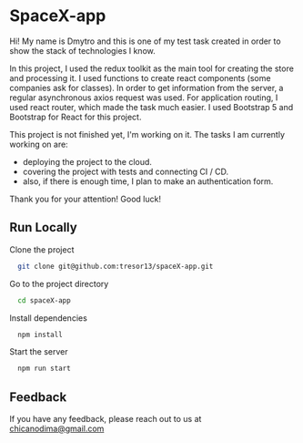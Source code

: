 # SpaceX-app

Hi! My name is Dmytro and this is one of my test task created in order to show the stack of technologies I know.

In this project, I used the redux toolkit as the main tool for creating the store and processing it. I used functions to create react components (some companies ask for classes). In order to get information from the server, a regular asynchronous axios request was used. For application routing, I used react router, which made the task much easier. I used Bootstrap 5 and Bootstrap for React for this project.

This project is not finished yet, I'm working on it. The tasks I am currently working on are:

- deploying the project to the cloud.
- covering the project with tests and connecting CI / CD.
- also, if there is enough time, I plan to make an authentication form.

Thank you for your attention! Good luck!

## Run Locally

Clone the project

```bash
  git clone git@github.com:tresor13/spaceX-app.git
```

Go to the project directory

```bash
  cd spaceX-app
```

Install dependencies

```bash
  npm install
```

Start the server

```bash
  npm run start
```

## Feedback

If you have any feedback, please reach out to us at chicanodima@gmail.com
